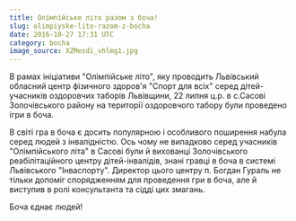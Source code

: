 ```yaml
---
title: Олімпійське літо разом з боча!
slug: olimpiyske-lito-razom-z-bocha
date: 2016-10-27 17:31 UTC
category: bocha
image_source: XZMesdi_vhlmg1.jpg
---
```


<p class="lead">В рамах ініціативи "Олімпійське літо", яку проводить Львівський обласний центр фізичного здоров'я "Спорт для всіх" серед дітей-учасників оздоровчих таборів Львівщини, 22 липня ц.р. в с.Сасові Золочівського району на території оздоровчого табору були проведено ігри в боча.</p>

В світі гра в боча є досить популярною і особливого поширення набула серед людей з інвалідністю. Ось чому не випадково серед учасників "Олімпійського літа" в Сасові були й вихованці Золочівського реабілітаційного центру дітей-інвалідів, знані гравці в боча в системі Львівського "Інваспорту". Директор цього центру п. Богдан Гураль не тільки допоміг спорядженням для проведення гри в боча, але й виступив в ролі консультанта та сідді цих змагань.

Боча єднає людей!
